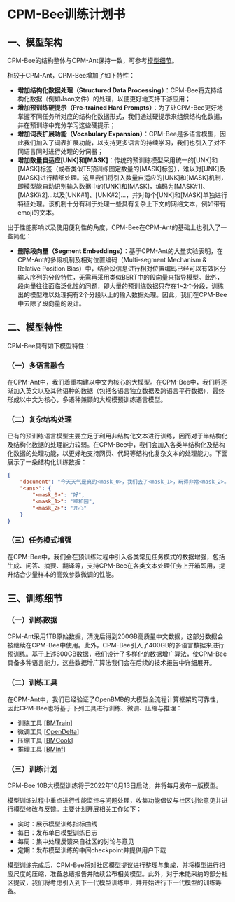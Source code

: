 # CPM-Bee训练计划书

## 一、模型架构

CPM-Bee的结构整体与CPM-Ant保持一致，可参考[模型细节](https://www.openbmb.org/community/blogs/blogpage?id=98afef2ce45f4fe9a4bc15a66d7ccb92)。

相较于CPM-Ant，CPM-Bee增加了如下特性：

- **增加结构化数据处理（Structured Data Processing）**：CPM-Bee将支持结构化数据（例如Json文件）的处理，以便更好地支持下游应用；
- **增加预训练硬提示（Pre-trained Hard Prompts）**：为了让CPM-Bee更好地掌握不同任务所对应的结构化数据形式，我们通过硬提示来组织结构化数据，并在预训练中充分学习这些硬提示；
- **增加词表扩展功能（Vocabulary Expansion）**：CPM-Bee是多语言模型，因此我们加入了词表扩展功能，以支持更多语言的持续学习，我们也引入了对不同语言同时进行处理的分词器；
- **增加数量自适应[UNK]和[MASK]**：传统的预训练模型采用统一的[UNK]和[MASK]标签（或者类似T5预训练固定数量的[MASK]标签），难以对[UNK]及[MASK]进行精细处理。这里我们将引入数量自适应的[UNK]和[MASK]机制，即模型能自动识别输入数据中的[UNK]和[MASK]，编码为[MASK#1]、[MASK#2]…以及[UNK#1]、[UNK#2]…，并对每个[UNK]和[MASK]单独进行特征处理。该机制十分有利于处理一些具有复杂上下文的网络文本，例如带有emoji的文本。

出于性能影响以及使用便利性的角度，CPM-Bee在CPM-Ant的基础上也引入了一些简化：

- **删除段向量（Segment Embeddings）**：基于CPM-Ant的大量实验表明，在CPM-Ant的多段机制及相对位置编码（Multi-segment Mechanism & Relative Position Bias）中，结合段信息进行相对位置编码已经可以有效区分输入序列的分段特性，无需再采用类似BERT中的段向量来指导模型。此外，段向量往往面临泛化性的问题，即大量的预训练数据只存在1~2个分段，训练出的模型难以处理拥有2个分段以上的输入数据处理。因此，我们在CPM-Bee中去除了段向量的设计。


## 二、模型特性

CPM-Bee具有如下模型特性：

### （一）多语言融合

在CPM-Ant中，我们着重构建以中文为核心的大模型。在CPM-Bee中，我们将逐渐加入英文以及其他语种的数据（包括各语言独立数据及跨语言平行数据），最终形成以中文为核心，多语种兼顾的大规模预训练语言模型。

### （二）复杂结构处理

已有的预训练语言模型主要立足于利用非结构化文本进行训练，因而对于半结构化及结构化数据的处理能力较弱。在CPM-Bee中，我们会加入各类半结构化及结构化数据的处理功能，以更好地支持网页、代码等结构化复杂文本的处理能力。下面展示了一条结构化训练数据：

```json
{
    "document": "今天天气是真的<mask_0>，我们去了<mask_1>，玩得非常<mask_2>。",
    "<ans>": {
        "<mask_0>": "好",
        "<mask_1>": "颐和园",
        "<mask_2>": "开心"
    }
}
```

### （三）任务模式增强

在CPM-Bee中，我们会在预训练过程中引入各类常见任务模式的数据增强，包括生成、问答、摘要、翻译等，支持CPM-Bee在各类文本处理任务上开箱即用，提升结合少量样本的高效参数微调的性能。


## 三、训练细节

### （一）训练数据
CPM-Ant采用1TB原始数据，清洗后得到200GB高质量中文数据，这部分数据会被继续在CPM-Bee中使用。此外，CPM-Bee引入了400GB的多语言数据来进行预训练。基于上述600GB数据，我们设计了多样化的数据增广算法，使CPM-Bee具备多种语言能力，这些数据增广算法我们会在后续的技术报告中详细展开。

### （二）训练工具
在CPM-Ant中，我们已经验证了OpenBMB的大模型全流程计算框架的可靠性，因此CPM-Bee也将基于下列工具进行训练、微调、压缩与推理：
- 训练工具 [[BMTrain](https://github.com/OpenBMB/BMTrain)]
- 微调工具 [[OpenDelta](https://github.com/thunlp/OpenDelta)]
- 压缩工具 [[BMCook](https://github.com/OpenBMB/BMCook)]
- 推理工具 [[BMInf](https://github.com/OpenBMB/BMInf)]


### （三）训练计划

CPM-Bee 10B大模型训练将于2022年10月13日启动，并将每月发布一版模型。

模型训练过程中重点进行性能监控与问题处理，收集功能倡议与社区讨论意见并进行模型修改与反馈。主要计划开展相关工作如下：
- 实时：展示模型训练指标曲线
- 每日：发布单日模型训练日志
- 每周：集中处理反馈来自社区的讨论与意见 
- 定期：发布模型训练的中间checkpoint并提供用户下载

模型训练完成后，CPM-Bee将对社区模型提议进行整理与集成，并将模型进行相应尺度的压缩，准备总结报告并陆续公布相关模型。此外，对于未能采纳的部分社区提议，我们将考虑引入到下一代模型训练中，并开始进行下一代模型的训练筹备。
